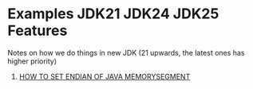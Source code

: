 # Examples JDK21 JDK24 JDK25 Features

Notes on how we do things in new JDK (21 upwards, the latest ones has higher priority)

1. [HOW TO SET ENDIAN OF JAVA MEMORYSEGMENT](HOW_TO_SET_ENDIAN_OF_JAVA_MEMORYSEGMENT.md)
